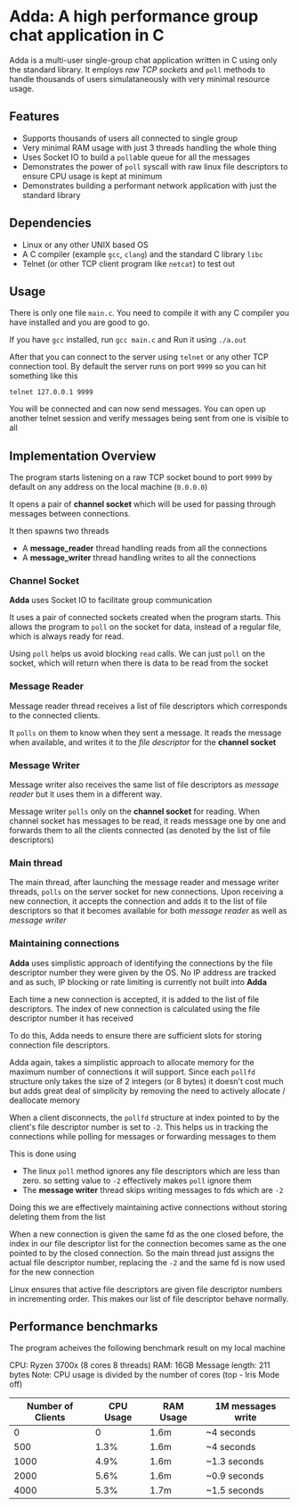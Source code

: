# Adda: A high performance group chat application in C
Adda is a multi-user single-group chat application written in C using only the
standard library. It employs _raw TCP sockets_ and `poll` methods to handle
thousands of users simulataneously with very minimal resource usage.

## Features
- Supports thousands of users all connected to single group
- Very minimal RAM usage with just 3 threads handling the whole thing
- Uses Socket IO to build a `poll`able queue for all the messages
- Demonstrates the power of `poll` syscall with raw linux file descriptors to
  ensure CPU usage is kept at minimum
- Demonstrates building a performant network application with just the standard
  library

## Dependencies
- Linux or any other UNIX based OS
- A C compiler (example `gcc`, `clang`) and the standard C library `libc`
- Telnet (or other TCP client program like `netcat`) to test out

## Usage
There is only one file `main.c`. You need to compile it with any C compiler you
have installed and you are good to go.

If you have `gcc` installed, run `gcc main.c` and Run it using `./a.out`

After that you can connect to the server using `telnet` or any other TCP
connection tool. By default the server runs on port `9999` so you can hit
something like this

`telnet 127.0.0.1 9999`

You will be connected and can now send messages. You can open up another telnet
session and verify messages being sent from one is visible to all

## Implementation Overview
The program starts listening on a raw TCP socket bound to port `9999` by default
on any address on the local machine (`0.0.0.0`)

It opens a pair of **channel socket** which will be used for passing through
messages between connections.

It then spawns two threads
- A **message_reader** thread handling reads from all the connections
- A **message_writer** thread handling writes to all the connections

### Channel Socket
**Adda** uses Socket IO to facilitate group communication

It uses a pair of connected sockets created when the program starts. This allows
the program to `poll` on the socket for data, instead of a regular file, which
is always ready for read.

Using `poll` helps us avoid blocking `read` calls. We can just `poll` on the
socket, which will return when there is data to be read from the socket

### Message Reader
Message reader thread receives a list of file descriptors which corresponds to
the connected clients.

It `polls` on them to know when they sent a message. It reads the message when
available, and writes it to the _file descriptor_ for the **channel socket**

### Message Writer
Message writer also receives the same list of file descriptors as _message
reader_ but it uses them in a different way.

Message writer `polls` only on the **channel socket** for reading. When channel 
socket has messages to be read, it reads message one by one and forwards them to 
all the clients connected (as denoted by the list of file descriptors)

### Main thread
The main thread, after launching the message reader and message writer threads,
`polls` on the server socket for new connections. Upon receiving a new connection,
it accepts the connection and adds it to the list of file descriptors so that it
becomes available for both _message reader_ as well as _message writer_

### Maintaining connections
**Adda** uses simplistic approach of identifying the connections by the file
descriptor number they were given by the OS. No IP address are tracked and as
such, IP blocking or rate limiting is currently not built into **Adda**

Each time a new connection is accepted, it is added to the list of file
descriptors. The index of new connection is calculated using the file descriptor
number it has received

To do this, Adda needs to ensure there are sufficient slots for storing
connection file descriptors.

Adda again, takes a simplistic approach to allocate memory for the maximum
number of connections it will support. Since each `pollfd` structure only takes
the size of 2 integers (or 8 bytes) it doesn't cost much but adds great deal of
simplicity by removing the need to actively allocate / deallocate memory

When a client disconnects, the `pollfd` structure at index pointed to by the
client's file descriptor number is set to `-2`. This helps us in tracking the
connections while polling for messages or forwarding messages to them

This is done using
- The linux `poll` method ignores any file descriptors which are less than zero.
  so setting value to `-2` effectively makes `poll` ignore them
- The **message writer** thread skips writing messages to fds which are `-2`

Doing this we are effectively maintaining active connections without storing
deleting them from the list

When a new connection is given the same fd as the one closed before, the index
in our file descriptor list for the connection becomes same as the one pointed
to by the closed connection. So the main thread just assigns the actual file
descriptor number, replacing the `-2` and the same fd is now used for the new
connection

Linux ensures that active file descriptors are given file descriptor numbers in
incrementing order. This makes our list of file descriptor behave normally.

## Performance benchmarks
The program acheives the following benchmark result on my local machine

CPU: Ryzen 3700x (8 cores 8 threads)
RAM: 16GB
Message length: 211 bytes
Note: CPU usage is divided by the number of cores (top - Iris Mode off)

| Number of Clients | CPU Usage | RAM Usage | 1M messages write | 
| ---  | --- | ---   | --- |
| 0    | 0   | 1.6m  | ~4 seconds |
| 500  | 1.3% | 1.6m  | ~4 seconds
| 1000 | 4.9% | 1.6m  | ~1.3 seconds |
| 2000 | 5.6% | 1.6m  | ~0.9 seconds | 
| 4000 | 5.3% | 1.7m | ~1.5 seconds | 
